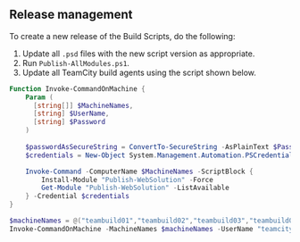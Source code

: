 ## Release management

To create a new release of the Build Scripts, do the following:

1. Update all `.psd` files with the new script version as appropriate.
2. Run `Publish-AllModules.ps1`.
3. Update all TeamCity build agents using the script shown below.

```powershell
Function Invoke-CommandOnMachine {
    Param (      
      [string[]] $MachineNames,
      [string] $UserName,
      [string] $Password
    )
    
    $passwordAsSecureString = ConvertTo-SecureString -AsPlainText $Password -Force
    $credentials = New-Object System.Management.Automation.PSCredential -ArgumentList $UserName, $passwordAsSecureString

    Invoke-Command -ComputerName $MachineNames -ScriptBlock { 
        Install-Module "Publish-WebSolution" -Force
        Get-Module "Publish-WebSolution" -ListAvailable
    } -Credential $credentials
}

$machineNames = @("teambuild01","teambuild02","teambuild03","teambuild04","teambuild05")
Invoke-CommandOnMachine -MachineNames $machineNames -UserName "teamcity" -Password "<PASSWORD GOES HERE>"
```
